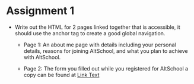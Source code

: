 # Assignment 1

- Write out the HTML for 2 pages linked together that is accessible, it should use the anchor tag to create a good global navigation.

  - Page 1: An about me page with details including your personal details, reasons for joining AltSchool, and what you plan to achieve with AltSchool.

  - Page 2: The form you filled out while you registered for AltSchool a copy can be found at [Link Text](https://portal.altschoolafrica.com/auth/create-account)
